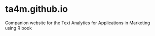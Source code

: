 # ta4m.github.io
Companion website for the Text Analytics for Applications in Marketing using R book
